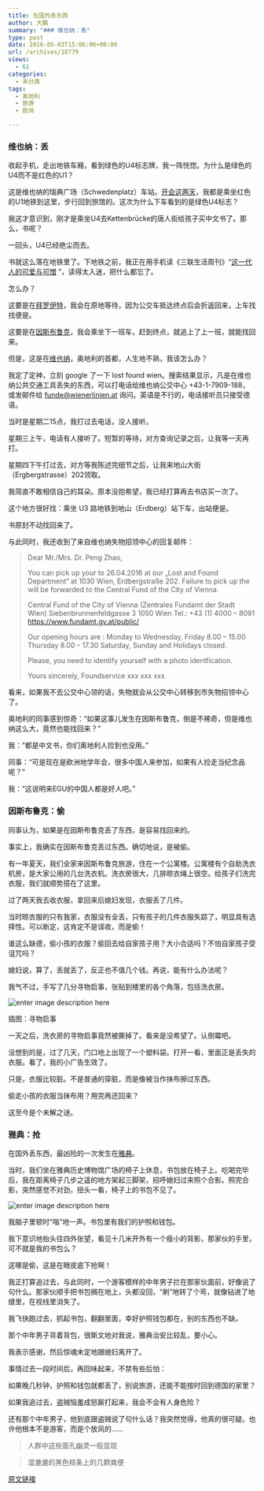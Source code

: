 ```yaml
---
title: 在国外丢东西
author: 大鹏
summary: "### 维也纳：丢"
type: post
date: 2016-05-03T15:06:06+00:00
url: /archives/18779
views:
  - 61
categories:
  - 未分类
tags:
  - 奥地利
  - 旅游
  - 欧洲

---
```

### 维也纳：丢

收起手机，走出地铁车厢，看到绿色的U4标志牌，我一阵恍惚。为什么是绿色的U4而不是红色的U1？

这是维也纳的瑞典广场（Schwedenplatz）车站。[开会这两天][1]，我都是乘坐红色的U1地铁到这里，步行回到旅馆的。这次为什么下车看到的是绿色U4标志？

我这才意识到，刚才是乘坐U4去Kettenbrücke的唐人街给孩子买中文书了。那么，书呢？

一回头，U4已经绝尘而去。

书就这么落在地铁里了。下地铁之前，我正在用手机读《三联生活周刊》“[这一代人的可爱与可憎][2] ”，读得太入迷，把什么都忘了。

怎么办？

这要是在[拜罗伊特][3]，我会在原地等待，因为公交车抵达终点后会折返回来，上车找找便是。

这要是在[因斯布鲁克][4]，我会乘坐下一班车，赶到终点，就追上了上一班，就能找回来。

但是，这是在[维也纳][5]，奥地利的首都，人生地不熟，我该怎么办？

我定了定神，立刻 google 了一下 lost found wien。搜索结果显示，凡是在维也纳公共交通工具丢失的东西，可以打电话给维也纳公交中心 +43-1-7909-188，或发邮件给 funde@wienerlinien.at 询问。英语是不行的，电话接听员只接受德语。

当时是星期二15点，我打过去电话，没人接听。

星期三上午，电话有人接听了。短暂的等待，对方查询记录之后，让我等一天再打。

星期四下午打过去，对方等我陈述完细节之后，让我来地山大街（Ergbergstrasse）202领取。

我简直不敢相信自己的耳朵。原本没抱希望，我已经打算再去书店买一次了。

这个地方很好找：乘坐 U3 路地铁到地山（Erdberg）站下车，出站便是。

书原封不动找回来了。

与此同时，我还收到了来自维也纳失物招领中心的回复邮件：

> Dear Mr./Mrs. Dr. Peng Zhao,
> 
> You can pick up your to 26.04.2016 at our „Lost and Found Department“ at 1030 Wien, Erdbergstraße 202. Failure to pick up the will be forwarded to the Central Fund of the City of Vienna.
> 
> Central Fund of the City of Vienna (Zentrales Fundamt der Stadt Wien) Siebenbrunnenfeldgasse 3 1050 Wien Tel.: +43 (1) 4000 – 8091 https://www.fundamt.gv.at/public/
> 
> Our opening hours are : Monday to Wednesday, Friday 8.00 – 15.00 Thursday 8.00 – 17.30 Saturday, Sunday and Holidays closed.
> 
> Please, you need to identify yourself with a photo identfication.
> 
> Yours sincerely, Foundservice xxx xxx xxx

看来，如果我不去公交中心领的话，失物就会从公交中心转移到市失物招领中心了。

奥地利的同事感到惊奇：“如果这事儿发生在因斯布鲁克，倒是不稀奇，但是维也纳这么大，竟然也能找回来？”

我：“都是中文书，你们奥地利人捡到也没用。”

同事：“可是现在是欧洲地学年会，很多中国人来参加，如果有人捡走当纪念品呢？”

我：“这说明来EGU的中国人都是好人吧。”

### 因斯布鲁克：偷

同事认为，如果是在因斯布鲁克丢了东西，是容易找回来的。

事实上，我确实在因斯布鲁克丢过东西。确切地说，是被偷。

有一年夏天，我们全家来因斯布鲁克旅游，住在一个公寓楼。公寓楼有个自助洗衣机房，是大家公用的几台洗衣机。洗衣房很大，几排晾衣绳上很空。给孩子们洗完衣服，我们就顺势搭在了这里。

过了两天我去收衣服，拿回来后媳妇发现，衣服丢了几件。

当时晾衣服的只有我家，衣服没有全丢，只有孩子的几件衣服失踪了，明显具有选择性。可以断定，这肯定不是误收，而是偷！

谁这么缺德，偷小孩的衣服？偷回去给自家孩子用？大小合适吗？不怕自家孩子受诅咒吗？

媳妇说，算了，丢就丢了，反正也不值几个钱。再说，能有什么办法呢？

我气不过，手写了几分寻物启事，张贴到楼里的各个角落，包括洗衣房。

![enter image description here][6]

插图：寻物启事

一天之后，洗衣房的寻物启事竟然被撕掉了。看来是没希望了。认倒霉吧。

没想到的是，过了几天，门口地上出现了一个塑料袋。打开一看，里面正是丢失的衣服。看了，我的小广告生效了。

只是，衣服比较脏。不是普通的穿脏，而是像被当作抹布擦过东西。

偷走小孩的衣服当抹布用？用完再还回来？

这至今是个未解之谜。

### 雅典：抢

在国外丢东西，最凶险的一次发生在[雅典][7]。

当时，我们坐在雅典历史博物馆广场的椅子上休息，书包放在椅子上。吃喝完毕后，我在距离椅子几步之遥的地方架起三脚架，招呼媳妇过来照个合影。照完合影，突然感觉不对劲，扭头一看，椅子上的书包不见了。

![enter image description here][8]

我脑子里顿时“嗡”地一声。书包里有我们的护照和钱包。

我下意识地抬头往四外张望，看见十几米开外有一个瘦小的背影，那家伙的手里，可不就是我的书包么？

这哪是偷，这是在眼皮底下抢啊！

我正打算追过去，与此同时，一个游客模样的中年男子拦在那家伙面前，好像说了句什么。那家伙顺手把书包搁在地上，头都没回，“刷”地转了个弯，就像钻进了地缝里，在视线里消失了。

我飞快跑过去，抓起书包，翻翻里面，幸好护照钱包都在，别的东西也不缺。

那个中年男子背着背包，很斯文地对我说，雅典治安比较乱，要小心。

我表示感谢，然后惊魂未定地跟媳妇离开了。

事情过去一段时间后，再回味起来，不禁有些后怕：

如果晚几秒钟，护照和钱包就都丢了，别说旅游，还能不能按时回到德国的家里？

如果我追过去，盗贼恼羞成怒厮打起来，我会不会有人身危险？

还有那个中年男子，他到底跟盗贼说了句什么话？我突然觉得，他真的很可疑。也许他根本不是游客，而是个放风的……

> 人群中这些面孔幽灵一般显现
    
> 湿漉漉的黑色枝条上的几颗粪便

 [1]: http://pzhao.org/archives/17969
 [2]: http://mp.weixin.qq.com/s?__biz=MTc5MTU3NTYyMQ==&mid=2650605682&idx=1&sn=12ceacf0679ceb32fe423ec6825899b3&scene=4#wechat_redirect
 [3]: http://pzhao.org/archives/12996
 [4]: http://pzhao.org/archives/17566
 [5]: http://pzhao.org/archives/12998
 [6]: http://pzhao.org/wp-content/uploads/2016/05/2016-05-03_lost.jpg
 [7]: http://pzhao.org/archives/13128
 [8]: http://www.gtp.gr/MGfiles/travel/image31730%5B7573%5D.jpg

[原文链接](http://dapengde.com/archives/18779)


